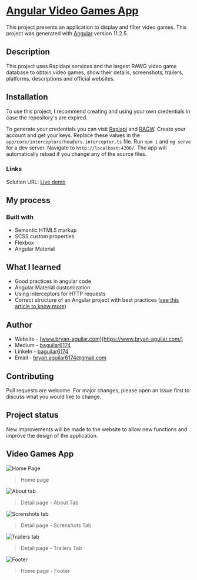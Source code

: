 # [Angular Video Games App](https://videogames-app.netlify.app/)

This project presents an application to display and filter video games. This project was generated with [Angular](https://github.com/angular/angular-cli) version 11.2.5.

## Description

This project uses Rapidapi services and the largest RAWG video game database to obtain video games, show their details, screenshots, trailers, platforms, descriptions and official websites.

## Installation

To use this project, I recommend creating and using your own credentials in case the repository's are expired.

To generate your credentials you can visit [Rapiapi](https://rapidapi.com "Rapiapi") and [RAGW](https://rawg.io/ "RAGW"). Create your account and get your keys. Replace these values in the `app/core/interceptors/headers.interceptor.ts` file.
Run `npm i` and `ng serve` for a dev server. Navigate to `http://localhost:4200/`. The app will automatically reload if you change any of the source files.

### Links

Solution URL: [Live demo](https://videogames-app.netlify.app/)

## My process

### Built with

- Semantic HTML5 markup
- SCSS custom properties
- Flexbox
- Angular Material

## What I learned

- Good practices in angular code
- Angular Material customization
- Using interceptors for HTTP requests
- Correct structure of an Angular project with best practices ([see this article to know more](https://bryanaguilar6174.medium.com/estructura-base-para-cualquier-proyecto-de-angular-6a035a27bfcf "see this article to know more"))

## Author

- Website - [www.bryan-aguilar.com](https://www.bryan-aguilar.com/)
- Medium - [baguilar6174](https://baguilar6174.medium.com/)
- LinkeIn - [baguilar6174](https://www.linkedin.com/in/baguilar6174)
- Email - [bryan.aguilar6174@gmail.com](mailto:bryan.aguilar6174@gmail.com)

## Contributing

Pull requests are welcome. For major changes, please open an issue first to discuss what you would like to change.

## Project status

New improvements will be made to the website to allow new functions and improve the design of the application.

## Video Games App

![Home Page](https://github.com/bryanAguilar001/angular-videogame-app/blob/main/media/home.PNG?raw=true)

> Home page

![About tab](https://github.com/bryanAguilar001/angular-videogame-app/blob/main/media/detail.PNG?raw=true)

> Detail page - About Tab

![Screnshots tab](https://github.com/bryanAguilar001/angular-videogame-app/blob/main/media/screenshots.PNG?raw=true)

> Detail page - Screnshots Tab

![Trailers tab](https://github.com/bryanAguilar001/angular-videogame-app/blob/main/media/trailers.PNG?raw=true)

> Detail page - Trailers Tab

![Footer](https://github.com/bryanAguilar001/angular-videogame-app/blob/main/media/footer.PNG?raw=true)

> Home page - Footer
